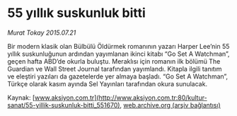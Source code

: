 # 55 yıllık suskunluk bitti

*Murat Tokay 2015.07.21*

<div class="pNewsDetailMainContent" itemprop="articleBody">
 <p>
  Bir modern klasik olan Bülbülü Öldürmek romanının yazarı Harper Lee’nin 55 yıllık suskunluğunun ardından yayımlanan ikinci kitabı “Go Set A Watchman”, geçen hafta ABD’de okurla buluştu. Meraklısı için romanın ilk bölümü The Guardian ve Wall Street Journal tarafından yayımlandı. Kitapla ilgili tanıtım ve eleştiri yazıları da gazetelerde yer almaya başladı. “Go Set A Watchman”, Türkçe olarak kasım ayında Sel Yayınları tarafından okura sunulacak.
 </p>
</div>


Kaynak: [www.aksiyon.com.tr](http://www.aksiyon.com.tr:80/kultur-sanat/55-yillik-suskunluk-bitti_551670), [web.archive.org (arşiv bağlantısı)](http://web.archive.org/web/20150902231448/http://www.aksiyon.com.tr:80/kultur-sanat/55-yillik-suskunluk-bitti_551670)
